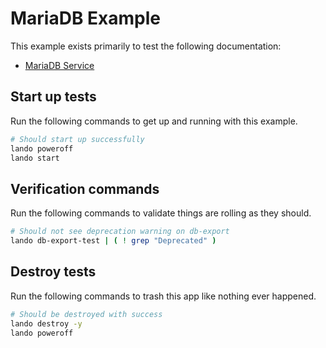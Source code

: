 MariaDB Example
===============

This example exists primarily to test the following documentation:

* [MariaDB Service](https://docs.devwithlando.io/tutorials/mariadb.html)

Start up tests
--------------

Run the following commands to get up and running with this example.

```bash
# Should start up successfully
lando poweroff
lando start
```

Verification commands
---------------------

Run the following commands to validate things are rolling as they should.

```bash
# Should not see deprecation warning on db-export
lando db-export-test | ( ! grep "Deprecated" )
```

Destroy tests
-------------

Run the following commands to trash this app like nothing ever happened.

```bash
# Should be destroyed with success
lando destroy -y
lando poweroff
```
